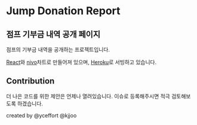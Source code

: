# Jump Donation Report

## 점프 기부금 내역 공개 페이지

점프의 기부금 내역을 공개하는 프로젝트입니다.

[React](https://ko.reactjs.org/)와 [nivo](https://nivo.rocks/)차트로 만들어져 있으며, [Heroku](https://www.heroku.com/)로 서빙하고 있습니다.

## Contribution

더 나은 코드를 위한 제안은 언제나 열려있습니다. 이슈로 등록해주시면 적극 검토해보도록 하겠습니다.

created by @yceffort @kjjoo
